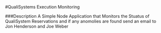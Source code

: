 #QualiSystems Execution Monitoring

###Description
A Simple Node Application that Monitors the Stuatus of QualiSystem Reservations and if any anomolies are found send an email to Jon Henderson and Joe Weber
